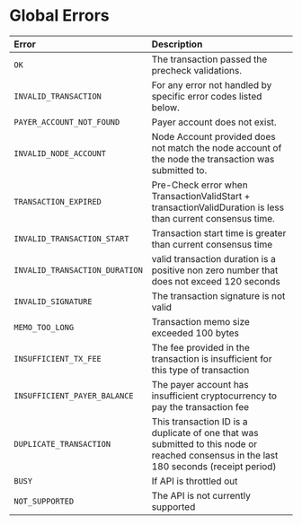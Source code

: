 # Global Errors

| Error  | Description |
| :--- | :--- |
| `OK` | The transaction passed the precheck validations. |
| `INVALID_TRANSACTION` | For any error not handled by specific error codes listed below. |
| `PAYER_ACCOUNT_NOT_FOUND` | Payer account does not exist. |
| `INVALID_NODE_ACCOUNT` | Node Account provided does not match the node account of the node the transaction was submitted to. |
| `TRANSACTION_EXPIRED` | Pre-Check error when TransactionValidStart + transactionValidDuration is less than current consensus time. |
| `INVALID_TRANSACTION_START` | Transaction start time is greater than current consensus time |
| `INVALID_TRANSACTION_DURATION` | valid transaction duration is a positive non zero number that does not exceed 120 seconds |
| `INVALID_SIGNATURE` | The transaction signature is not valid |
| `MEMO_TOO_LONG` | Transaction memo size exceeded 100 bytes |
| `INSUFFICIENT_TX_FEE` | The fee provided in the transaction is insufficient for this type of transaction |
| `INSUFFICIENT_PAYER_BALANCE` | The payer account has insufficient cryptocurrency to pay the transaction fee |
| `DUPLICATE_TRANSACTION` | This transaction ID is a duplicate of one that was submitted to this node or reached consensus in the last 180 seconds \(receipt period\) |
| `BUSY` | If API is throttled out |
| `NOT_SUPPORTED` | The API is not currently supported |

